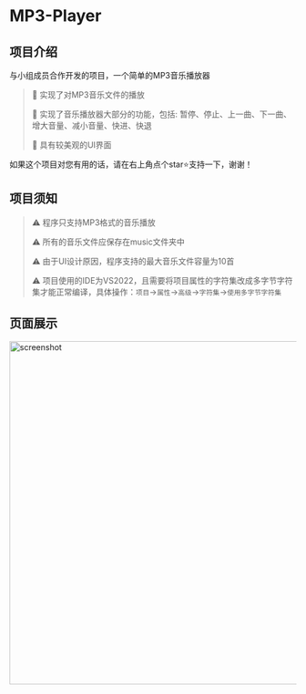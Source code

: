 # MP3-Player
## 项目介绍
与小组成员合作开发的项目，一个简单的MP3音乐播放器

>  :rocket: 实现了对MP3音乐文件的播放 
>
> :rocket: 实现了音乐播放器大部分的功能，包括: 暂停、停止、上一曲、下一曲、增大音量、减小音量、快进、快退
>
> :rocket: 具有较美观的UI界面

如果这个项目对您有用的话，请在右上角点个star⭐支持一下，谢谢！

## 项目须知
> :warning: 程序只支持MP3格式的音乐播放
>
> :warning: 所有的音乐文件应保存在music文件夹中
>
> :warning: 由于UI设计原因，程序支持的最大音乐文件容量为10首
>
> :warning: 项目使用的IDE为VS2022，且需要将项目属性的字符集改成多字节字符集才能正常编译，具体操作：`项目`->`属性`->`高级`->`字符集`->`使用多字节字符集`

## 页面展示

<img width="602" alt="screenshot" src="https://github.com/electronic-pig/MP3-player/assets/103497254/661eb6a6-b3d2-43fe-a039-56e00251b629">
